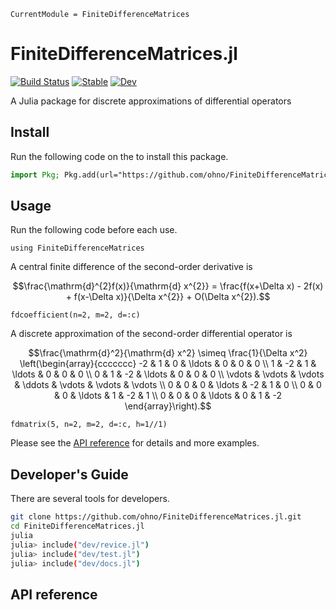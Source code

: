 ```@meta
CurrentModule = FiniteDifferenceMatrices
```

# FiniteDifferenceMatrices.jl

[![Build Status](https://github.com/ohno/FiniteDifferenceMatrices.jl/actions/workflows/CI.yml/badge.svg?branch=main)](https://github.com/ohno/FiniteDifferenceMatrices.jl/actions/workflows/CI.yml?query=branch%3Amain)
[![Stable](https://img.shields.io/badge/docs-stable-blue.svg)](https://ohno.github.io/FiniteDifferenceMatrices.jl/stable/)
[![Dev](https://img.shields.io/badge/docs-dev-blue.svg)](https://ohno.github.io/FiniteDifferenceMatrices.jl/dev/)

A Julia package for discrete approximations of differential operators

## Install

Run the following code on the to install this package.
```julia
import Pkg; Pkg.add(url="https://github.com/ohno/FiniteDifferenceMatrices.jl.git")
```

## Usage

Run the following code before each use.
```@example index
using FiniteDifferenceMatrices
```

A central finite difference of the second-order derivative is
```math
\frac{\mathrm{d}^{2}f(x)}{\mathrm{d} x^{2}} = \frac{f(x+\Delta x) - 2f(x) + f(x-\Delta x)}{\Delta x^{2}} + O(\Delta x^{2}).
```
```@repl index
fdcoefficient(n=2, m=2, d=:c)
```

A discrete approximation of the second-order differential operator is
```math
\frac{\mathrm{d}^2}{\mathrm{d} x^2}
\simeq
\frac{1}{\Delta x^2}
\left(\begin{array}{ccccccc}
  -2 &  1 &  0 & \ldots & 0 & 0 & 0 \\
   1 & -2 &  1 & \ldots & 0 & 0 & 0 \\
   0 &  1 & -2 & \ldots & 0 & 0 & 0 \\
  \vdots & \vdots & \vdots & \ddots & \vdots & \vdots & \vdots \\
  0 & 0 & 0 & \ldots & -2 &  1 &  0 \\
  0 & 0 & 0 & \ldots &  1 & -2 &  1 \\
  0 & 0 & 0 & \ldots &  0 &  1 & -2
\end{array}\right).
```
```@repl index
fdmatrix(5, n=2, m=2, d=:c, h=1//1)
```

Please see the [API reference](./API.md) for details and more examples.

## Developer's Guide

There are several tools for developers.

```sh
git clone https://github.com/ohno/FiniteDifferenceMatrices.jl.git
cd FiniteDifferenceMatrices.jl
julia
julia> include("dev/revice.jl")
julia> include("dev/test.jl")
julia> include("dev/docs.jl")
```

## API reference

```@index
```
